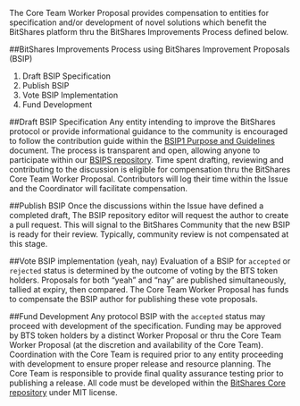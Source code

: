 The Core Team Worker Proposal provides compensation to entities for specification and/or development of novel solutions which benefit the BitShares platform thru the BitShares Improvements Process defined below. 

##BitShares Improvements Process using BitShares Improvement Proposals (BSIP)
1.	Draft BSIP Specification
2.	Publish BSIP
3.	Vote BSIP Implementation
4.	Fund Development

##Draft BSIP Specification
Any entity intending to improve the BitShares protocol or provide informational guidance to the community is encouraged to follow the contribution guide within the [BSIP1 Purpose and Guidelines]( https://github.com/bitshares/bsips/blob/master/bsip-0001.md) document. The process is transparent and open, allowing anyone to participate within our [BSIPS repository](https://github.com/bitshares/bsips/). Time spent drafting, reviewing and contributing to the discussion is eligible for compensation thru the BitShares Core Team Worker Proposal. Contributors will log their time within the Issue and the Coordinator will facilitate compensation.

##Publish BSIP
Once the discussions within the Issue have defined a completed draft, The BSIP repository editor will request the author to create a pull request. This will signal to the BitShares Community that the new BSIP is ready for their review. Typically, community review is not compensated at this stage. 

##Vote BSIP implementation (yeah, nay)
Evaluation of a BSIP for `accepted` or `rejected` status is determined by the outcome of voting by the BTS token holders. Proposals for both “yeah” and “nay” are published simultaneously, tallied at expiry, then compared. The Core Team Worker Proposal has funds to compensate the BSIP author for publishing these vote proposals. 

##Fund Development 
Any protocol BSIP with the `accepted` status may proceed with development of the specification. Funding may be approved by BTS token holders by a distinct Worker Proposal or thru the Core Team Worker Proposal (at the discretion and availability of the Core Team). Coordination with the Core Team is required prior to any entity proceeding with development to ensure proper release and resource planning. The Core Team is responsible to provide final quality assurance testing prior to publishing a release. All code must be developed within the [BitShares Core repository](https://github.com/bitshares/bitshares-core) under MIT license.
